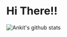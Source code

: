 # Hi There!!
![Ankit's github stats](https://github-readme-stats.vercel.app/api?username=Ankit-Yaduwanshi)
